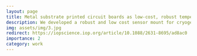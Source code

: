 ```yaml
---
layout: page
title: Metal substrate printed circuit boards as low-cost, robust temperature sensor mounts for cryogenic thermometry
description: We developed a robust and low cost sensor mount for cryogenic applications. Its design will strongly enhance the accessibility of reliable temperature measurements at a wide range of temperatures in laboratory applications.
img: assets/img/3.jpg
redirect: https://iopscience.iop.org/article/10.1088/2631-8695/ad8ac0
importance: 2
category: work
---
```


